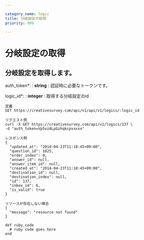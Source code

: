 ```yaml
---

category_name: logic
title: 分岐設定の取得
priority: 999

---
```


# 分岐設定の取得

## 分岐設定を取得します。

auth_token*:
: __string__
: 認証時に必要なトークンです。

logic_id*:
: __integer__
: 取得する分岐設定のid

~~~
定義
GET https://creativesurvey.com/api/v1/api/v1/logics/:logic_id

リクエスト例
curl -X GET https://creativesurvey.com/api/v1/logics/137 \
-d "auth_token=Vp5vzALpGzhqkcpxxxxx"

レスポンス例
{
  "updated_at": "2014-04-23T11:18:45+09:00",
  "question_id": 1825,
  "order_index": 0,
  "answer_id": null,
  "answer_item_id": null,
  "created_at": "2014-04-23T11:18:45+09:00",
  "destination_id": null,
  "destination_index": null,
  "id": 137,
  "inbox_id": 6,
  "is_valid": true
}

リソースが存在しない場合
{
  "message": "resource not found"
}
~~~

~~~
def ruby_code
  # ruby code goes here
end
~~~

